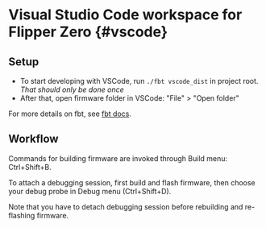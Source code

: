 # Visual Studio Code workspace for Flipper Zero {#vscode}

## Setup

 * To start developing with VSCode, run `./fbt vscode_dist` in project root. _That should only be done once_
 * After that, open firmware folder in VSCode: "File" > "Open folder"

 For more details on fbt, see [fbt docs](../documentation/fbt.md).


## Workflow

Commands for building firmware are invoked through Build menu: Ctrl+Shift+B.

To attach a debugging session, first build and flash firmware, then choose your debug probe in Debug menu (Ctrl+Shift+D).

Note that you have to detach debugging session before rebuilding and re-flashing firmware.
